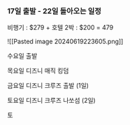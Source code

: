 
### 17일 출발 - 22일 돌아오는 일정

비행기 : $279 + 호텔 2박 : $200 = 479 

![[Pasted image 20240619223605.png]]


수요일 출발

목요일 디즈니 매직 킹덤

금요일 디즈니 크루즈 출발 (1일)

토요일 디즈니 크루즈 나쏘섬 (2일)

토